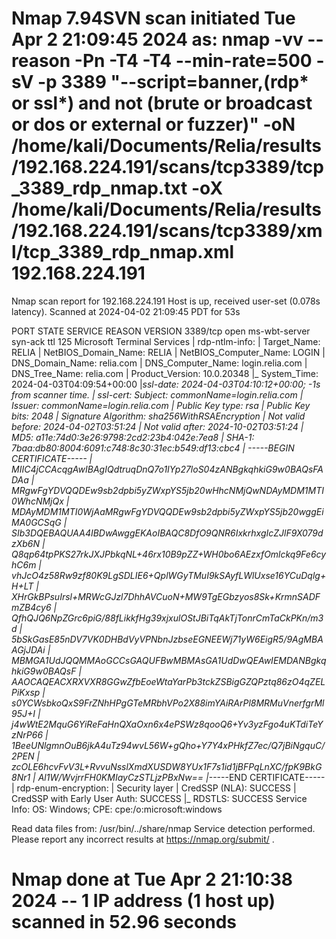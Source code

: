 # Nmap 7.94SVN scan initiated Tue Apr  2 21:09:45 2024 as: nmap -vv --reason -Pn -T4 -T4 --min-rate=500 -sV -p 3389 "--script=banner,(rdp* or ssl*) and not (brute or broadcast or dos or external or fuzzer)" -oN /home/kali/Documents/Relia/results/192.168.224.191/scans/tcp3389/tcp_3389_rdp_nmap.txt -oX /home/kali/Documents/Relia/results/192.168.224.191/scans/tcp3389/xml/tcp_3389_rdp_nmap.xml 192.168.224.191
Nmap scan report for 192.168.224.191
Host is up, received user-set (0.078s latency).
Scanned at 2024-04-02 21:09:45 PDT for 53s

PORT     STATE SERVICE       REASON          VERSION
3389/tcp open  ms-wbt-server syn-ack ttl 125 Microsoft Terminal Services
| rdp-ntlm-info: 
|   Target_Name: RELIA
|   NetBIOS_Domain_Name: RELIA
|   NetBIOS_Computer_Name: LOGIN
|   DNS_Domain_Name: relia.com
|   DNS_Computer_Name: login.relia.com
|   DNS_Tree_Name: relia.com
|   Product_Version: 10.0.20348
|_  System_Time: 2024-04-03T04:09:54+00:00
|_ssl-date: 2024-04-03T04:10:12+00:00; -1s from scanner time.
| ssl-cert: Subject: commonName=login.relia.com
| Issuer: commonName=login.relia.com
| Public Key type: rsa
| Public Key bits: 2048
| Signature Algorithm: sha256WithRSAEncryption
| Not valid before: 2024-04-02T03:51:24
| Not valid after:  2024-10-02T03:51:24
| MD5:   a11e:74d0:3e26:9798:2cd2:23b4:042e:7ea8
| SHA-1: 7baa:db80:8004:6091:c748:8c30:31ec:b549:df13:cbc4
| -----BEGIN CERTIFICATE-----
| MIIC4jCCAcqgAwIBAgIQdtruqDnQ7o1IYp27loS04zANBgkqhkiG9w0BAQsFADAa
| MRgwFgYDVQQDEw9sb2dpbi5yZWxpYS5jb20wHhcNMjQwNDAyMDM1MTI0WhcNMjQx
| MDAyMDM1MTI0WjAaMRgwFgYDVQQDEw9sb2dpbi5yZWxpYS5jb20wggEiMA0GCSqG
| SIb3DQEBAQUAA4IBDwAwggEKAoIBAQC8DfO9QNR6IxkrhxgIcZJlF9X079dzXb6N
| Q8qp64tpPKS27rkJXJPbkqNL+46rx10B9pZZ+WH0bo6AEzxfOmlckq9Fe6cyhC6m
| vhJcO4z58Rw9zf80K9LgSDLIE6+QplWGyTMuI9kSAyfLWlUxse16YCuDqlg+H+LT
| XHrGkBPsuIrsl+MRWcGJzl7DhhAVCuoN+MW9TgEGbzyos8Sk+KrmnSADFmZB4cy6
| QfhQJQ6NpZGrc6piG/88fLikkfHg39xjxulOStJBiTqAkTjTonrCmTaCkPKn/m3d
| 5bSkGasE85nDV7VK0DHBdVyVPNbnJzbseEGNEEWj71yW6EigR5/9AgMBAAGjJDAi
| MBMGA1UdJQQMMAoGCCsGAQUFBwMBMAsGA1UdDwQEAwIEMDANBgkqhkiG9w0BAQsF
| AAOCAQEACXRXVXR8GGwZfbEoeWtaYarPb3tckZSBigGZQPztq86zO4qZELPiKxsp
| s0YCWsbkoQxS9FrZNhHPgGTeMRbhVPo2X88imYAiRArPl8MRMuVnerfgrMl95J+I
| j4wWtE2MquG6YiReFaHnQXaOxn6x4ePSWz8qooQ6+Yv3yzFgo4uKTdiTeYzNrP66
| 1BeeUNlgmnOuB6jkA4uTz94wvL56W+gQho+Y7Y4xPHkfZ7ec/Q7jBiNgquC/2PEN
| zcOLE6hcvFvV3L+RvvuNsslXmdXUSDW8YUx1F7s1id1jBFPqLnXC/fpK9BkG8Nr1
| Al1W/WvjrrFH0KMIayCzSTLjzPBxNw==
|_-----END CERTIFICATE-----
| rdp-enum-encryption: 
|   Security layer
|     CredSSP (NLA): SUCCESS
|     CredSSP with Early User Auth: SUCCESS
|_    RDSTLS: SUCCESS
Service Info: OS: Windows; CPE: cpe:/o:microsoft:windows

Read data files from: /usr/bin/../share/nmap
Service detection performed. Please report any incorrect results at https://nmap.org/submit/ .
# Nmap done at Tue Apr  2 21:10:38 2024 -- 1 IP address (1 host up) scanned in 52.96 seconds
